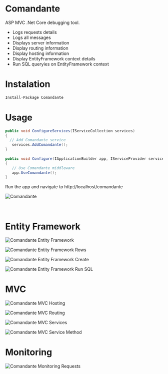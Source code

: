 # Comandante

ASP MVC .Net Core debugging tool.
* Logs requests details
* Logs all messages
* Displays server information
* Display routing information
* Display hosting information
* Display EntityFramework context details
* Run SQL queryies on EntityFramework context


# Instalation
 ```cs
 Install-Package Comandante
```

# Usage
 ```cs
public void ConfigureServices(IServiceCollection services)
{
   // Add Comandante service
    services.AddComandante();
}
        
public void Configure(IApplicationBuilder app, IServiceProvider serviceProvider, IHostingEnvironment env)
{
    // Use Comandante middleware
    app.UseComandante();
}
```
Run the app and navigate to http://localhost/comandante

![Comandante](comandante_index.png)
&nbsp;

&nbsp;


# Entity Framework

![Comandante Entity Framework](comandante_entity_framework.png)

![Comandante Entity Framework Rows](comandante_entity_rows.png)

![Comandante Entity Framework Create](comandante_entity_create.png)

![Comandante Entity Framework Run SQL](comandante_run_sql.png)



# MVC

![Comandante MVC Hosting](comandante_hosting.png)

![Comandante MVC Routing](comandante_routing.png)

![Comandante MVC Services](comandante_services.png)

![Comandante MVC Service Method](comandante_service_method.png)

# Monitoring

![Comandante Monitoring Requests](comandante_requests.png)

